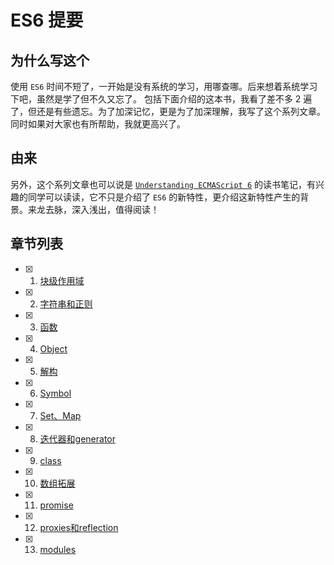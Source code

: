 # ES6 提要

## 为什么写这个

使用 `ES6` 时间不短了，一开始是没有系统的学习，用哪查哪。后来想着系统学习下吧，虽然是学了但不久又忘了。 包括下面介绍的这本书，我看了差不多 2 遍了，但还是有些遗忘。为了加深记忆，更是为了加深理解，我写了这个系列文章。同时如果对大家也有所帮助，我就更高兴了。

## 由来

另外，这个系列文章也可以说是 [`Understanding ECMAScript 6`](https://github.com/nzakas/understandinges6) 的读书笔记，有兴趣的同学可以读读，它不只是介绍了 `ES6` 的新特性，更介绍这新特性产生的背景。来龙去脉，深入浅出，值得阅读！


## 章节列表

* [x] 1. [块级作用域](docs/1.block_bindings.md)
* [x] 2. [字符串和正则](docs/2.string_reg.md)
* [x] 3. [函数](docs/3.function.md)
* [x] 4. [Object](docs/4.object.md)
* [x] 5. [解构](docs/5.destructuring.md)
* [x] 6. [Symbol](docs/6.Symbol.md)
* [x] 7. [Set、Map](docs/7.set_map.md)
* [x] 8. [迭代器和generator](docs/8.1_iterator_generator_base.md)
* [x] 9. [class](docs/9.class.md)
* [x] 10. [数组拓展](docs/10.improved_array.md)
* [x] 11. [promise](docs/11.Promise.md)
* [x] 12. [proxies和reflection](docs/12.Proxy_Refection.md)
* [x] 13. [modules](docs/13.module.md)

